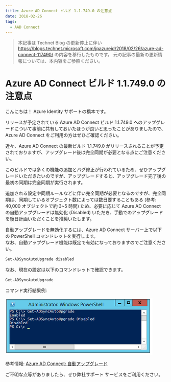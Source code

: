 ```yaml
---
title: Azure AD Connect ビルド 1.1.749.0 の注意点
date: 2018-02-26
tags:
  - AAD Connect
---
```


> 本記事は Technet Blog の更新停止に伴い https://blogs.technet.microsoft.com/jpazureid/2018/02/26/azure-ad-connect-117490/ の内容を移行したものです。
> 元の記事の最新の更新情報については、本内容をご参照ください。

# Azure AD Connect ビルド 1.1.749.0 の注意点  

こんにちは！ Azure Identity サポートの橋本です。  

リリースが予定されている Azure AD Connect  ビルド 1.1.749.0 へのアップグレードについて事前に共有しておいたほうが良いと思ったことがありましたので、Azure AD Connect をご利用の方はぜひご確認ください。  

近々、Azure AD Connect の最新ビルド 1.1.749.0 がリリースされることが予定されておりますが、アップグレード後は完全同期が必要となる点にご注意ください。  

このビルドでは多くの機能の追加とバグ修正が行われているため、ぜひアップグレードいただきたいのですが、アップグレードすると、アップグレード完了後の最初の同期は完全同期が実行されます。  

追加される設定や同期ルールなどに伴い完全同期が必要となるのですが、完全同期は、同期しているオブジェクト数によっては数日要することもある (参考: 40,000 オブジェクトで約 3~5 時間) ため、必要に応じて Azure AD Connect の自動アップグレードは無効化 (Disabled) いただき、手動でのアップグレードを後日計画いただくことを推奨いたします。  

自動アップグレードを無効化するには、Azure AD Connect サーバー上で以下の PowerShell コマンドレットを実行します。  
なお、自動アップグレード機能は既定で有効になっておりますのでご注意ください。

```powershell
Set-ADSyncAutoUpgrade disabled  
```

なお、現在の設定は以下のコマンドレットで確認できます。  

```powershell
Get-ADSyncAutoUpgrade  
```

コマンド実行結果例:

![コマンド実行結果](./azure-ad-connect-117490/autoupgrade.png)

参考情報: [Azure AD Connect: 自動アップグレード](https://docs.microsoft.com/ja-jp/azure/active-directory/hybrid/how-to-connect-install-automatic-upgrade)  

ご不明な点等がありましたら、ぜひ弊社サポート サービスをご利用ください。  
